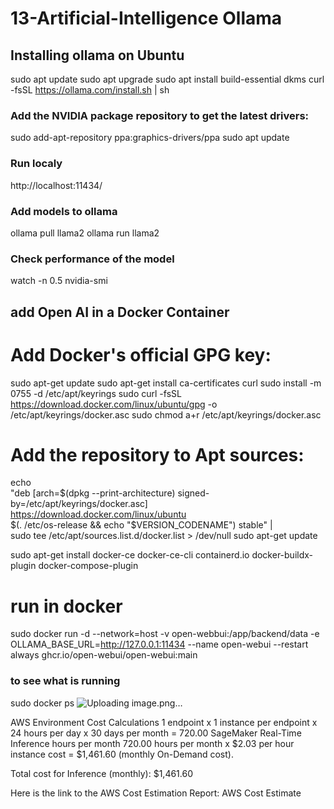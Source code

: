 # 13-Artificial-Intelligence Ollama

## Installing ollama on Ubuntu 
sudo apt update
sudo apt upgrade
sudo apt install build-essential dkms
curl -fsSL https://ollama.com/install.sh | sh


### Add the NVIDIA package repository to get the latest drivers:

sudo add-apt-repository ppa:graphics-drivers/ppa
sudo apt update


### Run localy 
http://localhost:11434/


### Add models to ollama

ollama pull llama2
ollama run llama2



### Check performance of the model
watch -n 0.5 nvidia-smi


## add Open AI in a Docker Container

# Add Docker's official GPG key:
sudo apt-get update
sudo apt-get install ca-certificates curl
sudo install -m 0755 -d /etc/apt/keyrings
sudo curl -fsSL https://download.docker.com/linux/ubuntu/gpg -o /etc/apt/keyrings/docker.asc
sudo chmod a+r /etc/apt/keyrings/docker.asc

# Add the repository to Apt sources:
echo \
  "deb [arch=$(dpkg --print-architecture) signed-by=/etc/apt/keyrings/docker.asc] https://download.docker.com/linux/ubuntu \
  $(. /etc/os-release && echo "$VERSION_CODENAME") stable" | \
  sudo tee /etc/apt/sources.list.d/docker.list > /dev/null
sudo apt-get update

sudo apt-get install docker-ce docker-ce-cli containerd.io docker-buildx-plugin docker-compose-plugin

# run in docker

sudo docker run -d --network=host -v open-webbui:/app/backend/data -e OLLAMA_BASE_URL=http://127.0.0.1:11434 --name open-webui --restart always ghcr.io/open-webui/open-webui:main
### to see what is running
sudo docker ps
![Uploading image.png…]()


AWS Environment Cost Calculations
1 endpoint x 1 instance per endpoint x 24 hours per day x 30 days per month = 720.00 SageMaker Real-Time Inference hours per month 720.00 hours per month x $2.03 per hour instance cost = $1,461.60 (monthly On-Demand cost).

Total cost for Inference (monthly): $1,461.60

Here is the link to the AWS Cost Estimation Report: AWS Cost Estimate

